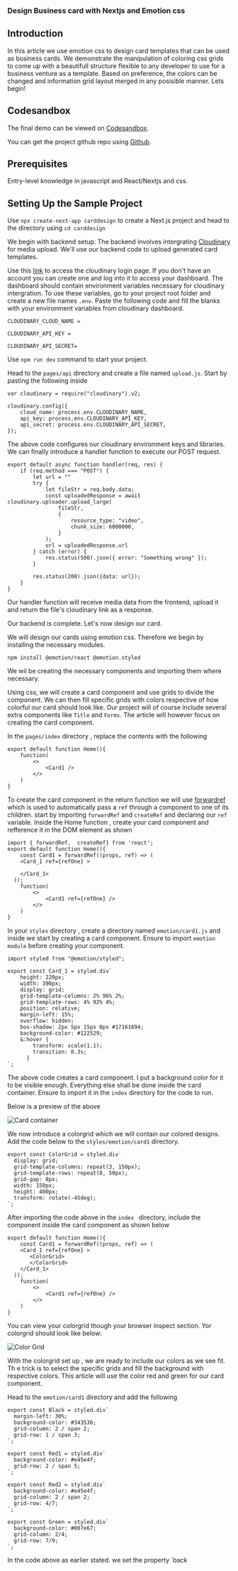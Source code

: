 ### Design Business card with Nextjs and Emotion css

## Introduction

In this article we use emotion css to design card templates that can be used as business cards. We demonstrate the manipulation of coloring css grids to come up with a beautifull structure flexible to any developer to use for a business venture as a template. Based on preference, the colors can be changed and information grid layout merged in any posisible manner. Lets begin!

## Codesandbox

The final demo can be viewed on [Codesandbox](/).

<CodeSandbox
title="design cards"
id=" "
/>


You can get the project github repo using [Github](/).

## Prerequisites

Entry-level knowledge in javascript and React/Nextjs and css.

## Setting Up the Sample Project

Use `npx create-next-app carddesign` to create a Next.js project and head to the directory using `cd carddesign`

We begin with backend setup. The backend involves  intergrating [Cloudinary](https://cloudinary.com/?ap=em) for media upload. We'll use our backend code to upload generated card templates.

Use this [link](https://cloudinary.com/console) to access the cloudinary login page. If you don't have an account you can create one and log into it to access your dashboard. The dashboard should contain environment variables necessary for cloudinary intergration. To use these variables, go to your project root folder and create a new file names `.env`. 
Paste the following code and fill the blanks with your environment variables from cloudinary dashboard.

```
CLOUDINARY_CLOUD_NAME =

CLOUDINARY_API_KEY =

CLOUDINARY_API_SECRET=
```

Use `npm run dev` command to start your project.

Head to the `pages/api` directory and create a file named `upload.js`. Start by pasting the following inside

```
var cloudinary = require("cloudinary").v2;

cloudinary.config({
    cloud_name: process.env.CLOUDINARY_NAME,
    api_key: process.env.CLOUDINARY_API_KEY,
    api_secret: process.env.CLOUDINARY_API_SECRET,
});
```
The above code configures our cloudinary environment keys and libraries.
We can finally introduce a handler function to execute our POST request.

```
export default async function handler(req, res) {
    if (req.method === "POST") {
        let url = ""
        try {
            let fileStr = req.body.data;
            const uploadedResponse = await cloudinary.uploader.upload_large(
                fileStr,
                {
                    resource_type: "video",
                    chunk_size: 6000000,
                }
            );
            url = uploadedResponse.url
        } catch (error) {
            res.status(500).json({ error: "Something wrong" });
        }

        res.status(200).json({data: url});
    }
}
```
Our handler function will receive media data from the frontend, upload it and return the file's cloudinary link as a response.

Our backend is complete. Let's now design our card.

We will design our cards using emotion css. Therefore we begin by installing the necessary modules.
```
npm install @emotion/react @emotion.styled
```

We wil be creating the necessary components and importing them where necessary.

Using css, we will create a card component and use grids to divide the component. We can then fill specific grids with colors respective of how colorful our card should look like. Our project will of course include several extra components like `Title` and `Forms`. The article will however focus on creating the card component.

In the `pages/index` directory , replace the contents with the following
```
export default function Home(){
    function(
        <>
            <Card1 />
        </>
    )
}
```

To create the card component in the return function we will use [forwardref](https://reactjs.org/docs/forwarding-refs.html) which is used to automatically pass a `ref` through a component to one of its children.
start by importing `forwardRef` and `createRef` and declaring our `ref` variable.
Inside the Home function , create your card component and refference  it in the DOM element as shown
```
import { forwardRef,  createRef} from 'react';
export default function Home(){
    const Card1 = forwardRef((props, ref) => (
    <Card_1 ref={refOne} >
       
    </Card_1>
  ));
    function(
        <>
            <Card1 ref={refOne} />
        </>
    )
}
```

In your `styles` directory , create a directory named `emotion/card1.js` and inside we start by  creating a card component. Ensure to import `emotion module` before creating your component.


```
import styled from "@emotion/styled";

export const Card_1 = styled.div`
    height: 220px;
    width: 390px;
    display: grid;
    grid-template-columns: 2% 96% 2%;
    grid-template-rows: 4% 92% 4%;
    position: relative;
    margin-left: 15%;
    overflow: hidden;
    box-shadow: 2px 5px 15px 0px #17161694;
    background-color: #122529;
    &:hover {
        transform: scale(1.1);
        transition: 0.3s;
      }
`;
```

The above code creates a card component. I put a background color for it to be visible enough. Everything else shall be done inside the card container. Ensure to import it in the `index` directory for the code to run.

Below is a preview of the above 

![Card container](https://res.cloudinary.com/dogjmmett/image/upload/v1646638640/blank_card_kmn1mi.png "Card container")

We now introduce a colorgrid which we will contain our colored designs. Add the code below to the `styles/emotion/card1` directory.

```
export const ColorGrid = styled.div`
  display: grid;
  grid-template-columns: repeat(3, 150px);
  grid-template-rows: repeat(8, 50px);
  grid-gap: 8px;
  width: 150px;
  height: 400px;
  transform: rotate(-45deg);
`;
```

After importing the code above in the `index ` directory, include the component inside the card component as shown below
```
export default function Home(){
    const Card1 = forwardRef((props, ref) => (
    <Card_1 ref={refOne} >
       <ColorGrid>
       </ColorGrid>
    </Card_1>
  ));
    function(
        <>
            <Card1 ref={refOne} />
        </>
    )
}
```

You can view your colorgrid though your browser inspect section. Yor colorgrid should look like below:


![Color Grid](https://res.cloudinary.com/dogjmmett/image/upload/v1646641262/colorgrid_ptl8sz.png "Color Grid")

With the colorgrid set up , we are ready to include our colors as we see fit. Th e trick is to select the specific grids and fill the background with respective colors. This article will use the color red and green for our card component. 

Head to the `emotion/card1` directory and add the following 
```
export const Black = styled.div`
  margin-left: 30%;
  background-color: #343536;
  grid-column: 2 / span 2;
  grid-row: 1 / span 3;
`;

export const Red1 = styled.div`
  background-color: #e45e4f;
  grid-row: 2 / span 5;
`;

export const Red2 = styled.div`
  background-color: #e45e4f;
  grid-column: 2 / span 2;
  grid-row: 4/7;
`;

export const Green = styled.div`
  background-color: #007e67;
  grid-column: 2/4;
  grid-row: 7/9;
`;
```

In the code above as earlier stated. we set the property `back